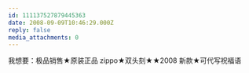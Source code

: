 ```yaml
---
id: 111137527879445363
date: 2008-09-09T10:46:29.000Z
reply: false
media_attachments: 0
---
```


我想要：极品销售★原装正品 zippo★双头刻★★2008 新款★可代写祝福语

